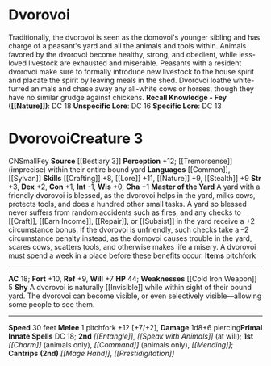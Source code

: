 ﻿---
ac: '18'
alignment: CN
all_resistance: null
burrow_speed: null
charisma: '+1'
climb_speed: null
constitution: '+1'
creature_ability:
- Master of the Yard
- Shy
creature_family: '[[DATABASE/monsterfamily/House Spirit|House Spirit]]'
description: 'Traditionally, the dvorovoi is seen as the domovoi''s younger sibling
  and has charge of a peasant''s yard and all the animals and tools within. Animals
  favored by the dvorovoi become healthy, strong, and obedient, while less-loved livestock
  are exhausted and miserable. Peasants with a resident dvorovoi make sure to formally
  introduce new livestock to the house spirit and placate the spirit by leaving meals
  in the shed. Dvorovoi loathe white-furred animals and chase away any all-white cows
  or horses, though they have no similar grudge against chickens.<br/><br/><b><u>Recall
  Knowledge - Fey</u> ( [[DATABASE/skill/Nature|Nature]] )</b>: DC 18<br/><b><u>Unspecific
  Lore</u></b>: DC 16<br/><b><u>Specific Lore</u></b>: DC 13'
dexterity: '+2'
element: null
fly_speed: null
fortitude: '+10'
hardness: null
hp: '44'
id: '1195'
immunity: null
intelligence: '-1'
land_speed: '30'
language:
- '[[DATABASE/language/Common|Common]]'
- '[[DATABASE/language/Sylvan|Sylvan]]'
level: '3'
max_speed: '30'
name: Dvorovoi
perception: '+12'
rarity: Common
reflex: '+9'
resistance: null
rus_type_level: null
school: null
sense:
- '[[DATABASE/monsterability/Tremorsense|tremorsense]] (imprecise) within their entire
  boundyard'
size: Small
skill:
- '[[DATABASE/skill/Crafting|Crafting]] +8'
- '[[DATABASE/skill/Lore|HouseholdLore]] +11'
- '[[DATABASE/skill/Nature|Nature]] +9'
- '[[DATABASE/skill/Stealth|Stealth]] +9'
source: '[[DATABASE/source/Bestiary 3|Bestiary 3]]'
speed:
- 30 feet
spell:
- '[[DATABASE/spell/Charm|Charm]]'
- '[[DATABASE/spell/Command|Command]]'
- '[[DATABASE/spell/Entangle|Entangle]]'
- '[[DATABASE/spell/Mage Hand|MageHand]]'
- '[[DATABASE/spell/Mending|Mending]]'
- '[[DATABASE/spell/Prestidigitation|Prestidigitation]]'
- '[[DATABASE/spell/Speak with Animals|Speak with Animals]]'
strength: '+3'
strength_req: '3'
strongest_save:
- Fortitude
swim_speed: null
trait:
- '[[DATABASE/trait/Fey|Fey]]'
type: Creature
vision: null
weakest_save:
- Will
weakness:
- '[[DATABASE/equipment/Cold Iron Weapon|cold iron]] 5'
will: '+7'
wisdom: '+0'

---
# Dvorovoi

Traditionally, the dvorovoi is seen as the domovoi's younger sibling and has charge of a peasant's yard and all the animals and tools within. Animals favored by the dvorovoi become healthy, strong, and obedient, while less-loved livestock are exhausted and miserable. Peasants with a resident dvorovoi make sure to formally introduce new livestock to the house spirit and placate the spirit by leaving meals in the shed. Dvorovoi loathe white-furred animals and chase away any all-white cows or horses, though they have no similar grudge against chickens.
**Recall Knowledge - Fey ([[Nature]])**: DC 18
**Unspecific Lore**: DC 16
**Specific Lore**: DC 13

# Dvorovoi<span class="item-type">Creature 3</span>

<span class="trait-alignment item-trait">CN</span><span class="trait-size item-trait">Small</span><span class="item-trait">Fey</span>
**Source** [[Bestiary 3]]
**Perception** +12; [[Tremorsense]] (imprecise) within their entire bound yard
**Languages** [[Common]], [[Sylvan]]
**Skills** [[Crafting]] +8, [[Lore]] +11, [[Nature]] +9, [[Stealth]] +9
**Str** +3, **Dex** +2, **Con** +1, **Int** -1, **Wis** +0, **Cha** +1
**Master of the Yard** A yard with a friendly dvorovoi is blessed, as the dvorovoi helps in the yard, milks cows, protects tools, and does a hundred other small tasks. A yard so blessed never suffers from random accidents such as fires, and any checks to [[Craft]], [[Earn Income]], [[Repair]], or [[Subsist]] in the yard receive a +2 circumstance bonus. If the dvorovoi is unfriendly, such checks take a –2 circumstance penalty instead, as the domovoi causes trouble in the yard, scares cows, scatters tools, and otherwise makes life a misery. A dvorovoi must spend a week in a place before these benefits occur.
**Items** pitchfork

---
**AC** 18; **Fort** +10, **Ref** +9, **Will** +7
**HP** 44; **Weaknesses** [[Cold Iron Weapon]] 5
<span class="in-box-ability">**Shy** A dvorovoi is naturally [[Invisible]] while within sight of their bound yard. The dvorovoi can become visible, or even selectively visible—allowing some people to see them.</span>

---
**Speed** 30 feet
<span class="in-box-ability">**Melee** <span class="action-icon">1</span> pitchfork +12 [+7/+2], **Damage** 1d8+6 piercing</span>**Primal Innate Spells** DC 18; **2nd** _[[Entangle]]_, _[[Speak with Animals]]_ (at will); **1st** _[[Charm]]_ (animals only), _[[Command]]_ (animals only), _[[Mending]]_; **Cantrips** **(2nd)** _[[Mage Hand]]_, _[[Prestidigitation]]_